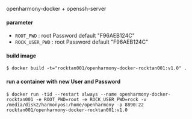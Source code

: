 openharmony-docker + openssh-server

#### parameter

* `ROOT_PWD` : root Password   default "F96AEB124C"
* `ROCK_USER_PWD` : root Password   default "F96AEB124C"


#### build image

```
$ docker build -t="rocktan001/openharmony-docker-rocktan001:v1.0" .
```

#### run a container with new User and Password

```
$ docker run -tid --restart always --name openharmony-docker-rocktan001 -e ROOT_PWD=root -e ROCK_USER_PWD=rock -v /media/disk2/harmonyos:/home/openharmony -p 8890:22 rocktan001/openharmony-docker-rocktan001:v1.0
```